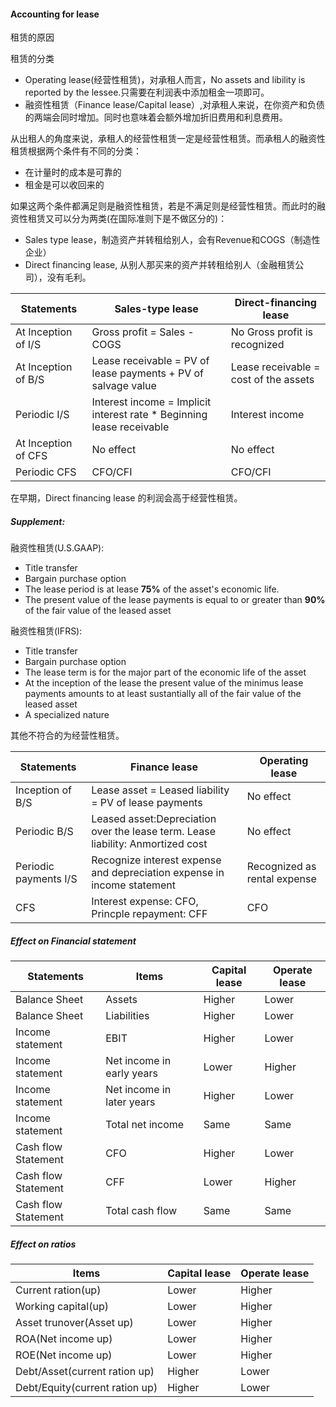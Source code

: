 #### Accounting for lease

租赁的原因

租赁的分类

- Operating lease(经营性租赁)，对承租人而言，No assets and libility is reported by the lessee.只需要在利润表中添加租金一项即可。
- 融资性租赁（Finance lease/Capital lease）,对承租人来说，在你资产和负债的两端会同时增加。同时也意味着会额外增加折旧费用和利息费用。

从出租人的角度来说，承租人的经营性租赁一定是经营性租赁。而承租人的融资性租赁根据两个条件有不同的分类：

- 在计量时的成本是可靠的
- 租金是可以收回来的

如果这两个条件都满足则是融资性租赁，若是不满足则是经营性租赁。而此时的融资性租赁又可以分为两类(在国际准则下是不做区分的)：

- Sales type lease，制造资产并转租给别人，会有Revenue和COGS（制造性企业）
- Direct financing lease, 从别人那买来的资产并转租给别人（金融租赁公司），没有毛利。


Statements | Sales-type lease | Direct-financing lease
---|---|---|
At Inception of I/S | Gross profit = Sales - COGS | No Gross profit is recognized
At Inception of B/S | Lease receivable = PV of lease payments + PV of salvage value | Lease receivable = cost of the assets
Periodic I/S | Interest income = Implicit interest rate * Beginning lease receivable | Interest income
At Inception of CFS | No effect | No effect
Periodic CFS | CFO/CFI | CFO/CFI

在早期，Direct financing lease 的利润会高于经营性租赁。

##### Supplement:

融资性租赁(U.S.GAAP):
- Title transfer
- Bargain purchase option
- The lease period is at lease **75%** of the asset's economic life.
- The present value of the lease payments is equal to or greater than **90%** of the fair value of the leased asset

融资性租赁(IFRS):
- Title transfer
- Bargain purchase option
- The lease term is for the major part of the economic life of the asset
- At the inception of the lease the present value of the minimus lease payments amounts to at least sustantially all of the fair value of the leased asset
- A specialized nature

其他不符合的为经营性租赁。

Statements | Finance lease | Operating lease
---|---|---|
Inception of B/S | Lease asset = Leased liability = PV of lease payments | No effect
Periodic B/S | Leased asset:Depreciation over the lease term. Lease liability: Anmortized cost| No effect
Periodic payments I/S | Recognize interest expense and depreciation expense in income statement | Recognized as rental expense
CFS | Interest expense: CFO, Princple repayment: CFF | CFO

##### Effect on Financial statement

Statements | Items | Capital lease | Operate lease 
---|---|---|---|
Balance Sheet| Assets| Higher| Lower
Balance Sheet| Liabilities| Higher| Lower
Income statement| EBIT| Higher| Lower
Income statement| Net income in early years| Lower| Higher
Income statement| Net income in later years| Higher| Lower
Income statement| Total net income| Same| Same
Cash flow Statement| CFO| Higher| Lower
Cash flow Statement| CFF| Lower| Higher
Cash flow Statement| Total cash flow| Same| Same

##### Effect on ratios
Items | Capital lease | Operate lease 
---|---|---|
Current ration(up)| Lower| Higher
Working capital(up)| Lower| Higher
Asset trunover(Asset up)| Lower| Higher
ROA(Net income up)| Lower| Higher
ROE(Net income up)| Lower| Higher
Debt/Asset(current ration up) | Higher| Lower
Debt/Equity(current ration up)| Higher| Lower




